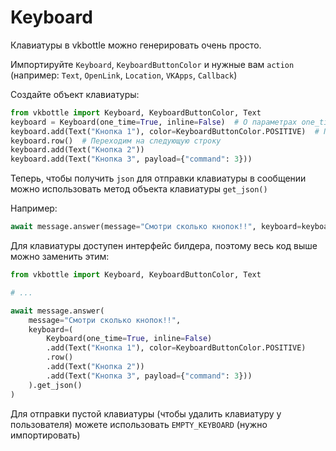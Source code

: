 # Keyboard

Клавиатуры в vkbottle можно генерировать очень просто.

Импортируйте `Keyboard`, `KeyboardButtonColor` и нужные вам `action` (например: `Text`, `OpenLink`, `Location`, `VKApps`, `Callback`)

Создайте объект клавиатуры:

```python
from vkbottle import Keyboard, KeyboardButtonColor, Text
keyboard = Keyboard(one_time=True, inline=False)  # О параметрах one_time и inline вы можете прочитать в документации к апи вконтакте
keyboard.add(Text("Кнопка 1"), color=KeyboardButtonColor.POSITIVE)  # Первая строка (ряд) добавляется автоматически
keyboard.row()  # Переходим на следующую строку 
keyboard.add(Text("Кнопка 2"))
keyboard.add(Text("Кнопка 3", payload={"command": 3}))
```

Теперь, чтобы получить `json` для отправки клавиатуры в сообщении можно использовать метод объекта клавиатуры `get_json()`

Например:

```python
await message.answer(message="Смотри сколько кнопок!!", keyboard=keyboard.get_json())
```

Для клавиатуры доступен интерфейс билдера, поэтому весь код выше можно заменить этим:

```python
from vkbottle import Keyboard, KeyboardButtonColor, Text

# ...

await message.answer(
    message="Смотри сколько кнопок!!",
    keyboard=(
        Keyboard(one_time=True, inline=False)
        .add(Text("Кнопка 1"), color=KeyboardButtonColor.POSITIVE)
        .row()
        .add(Text("Кнопка 2"))
        .add(Text("Кнопка 3", payload={"command": 3}))
    ).get_json()
)
```

Для отправки пустой клавиатуры (чтобы удалить клавиатуру у пользователя) можете использовать `EMPTY_KEYBOARD` (нужно импортировать)
